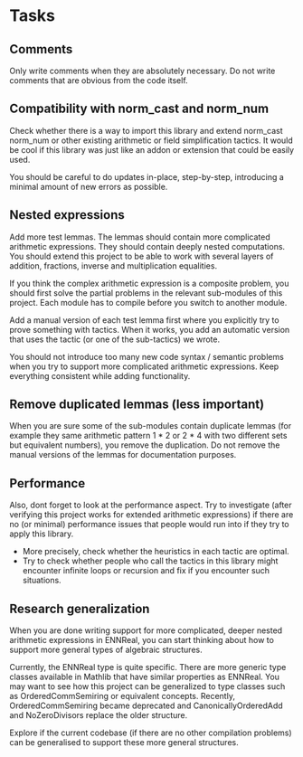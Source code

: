 # Tasks


## Comments

Only write comments when they are absolutely necessary. Do not write comments that are obvious from the code itself.

## Compatibility with norm_cast and norm_num

Check whether there is a way to import this library and extend norm_cast norm_num or other existing arithmetic or field simplification tactics. It would be cool if this library was just like an addon or extension that could be easily used. 

You should be careful to do updates in-place, step-by-step, introducing a minimal amount of new errors as possible. 


## Nested expressions

Add more test lemmas. The lemmas should contain more complicated arithmetic expressions. They should contain deeply nested computations. You should extend this project to be able to work with several layers of addition, fractions, inverse and multiplication equalities. 

If you think the complex arithmetic expression is a composite problem, you should first solve the partial problems in the relevant sub-modules of this project. Each module has to compile before you switch to another module.

Add a manual version of each test lemma first where you explicitly try to prove something with tactics. When it works, you add an automatic version that uses the tactic (or one of the sub-tactics) we wrote. 

You should not introduce too many new code syntax / semantic problems when you try to support more complicated arithmetic expressions. Keep everything consistent while adding functionality. 


## Remove duplicated lemmas (less important)

When you are sure some of the sub-modules contain duplicate lemmas (for example they same arithmetic pattern 1 * 2 or 2 * 4 with two different sets but equivalent numbers), you remove the duplication. Do not remove the manual versions of the lemmas for documentation purposes. 


## Performance


Also, dont forget to look at the performance aspect. Try to investigate (after verifying this project works for extended arithmetic expressions) if there are no (or minimal) performance issues that people would run into if they try to apply this library. 

- More precisely, check whether the heuristics in each tactic are optimal. 
- Try to check whether people who call the tactics in this library might encounter infinite loops or recursion and fix if you encounter such situations.

## Research generalization

When you are done writing support for more complicated, deeper nested arithmetic expressions in ENNReal, you can start thinking about how to support more general types of algebraic structures. 

Currently, the ENNReal type is quite specific. There are more generic type classes available in Mathlib that have similar properties as ENNReal. You may want to see how this project can be generalized to type classes such as OrderedCommSemiring or equivalent concepts. Recently, OrderedCommSemiring became deprecated and CanonicallyOrderedAdd and NoZeroDivisors replace the older structure. 

Explore if the current codebase (if there are no other compilation problems) can be generalised to support these more general structures.

